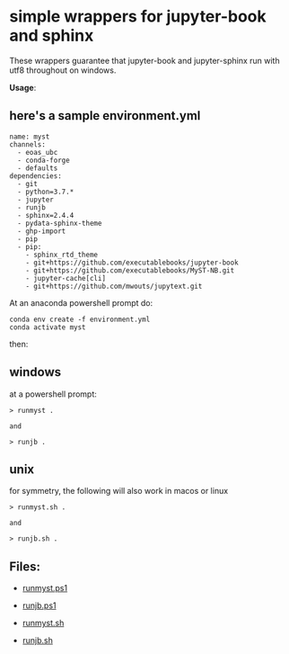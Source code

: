 # simple wrappers for jupyter-book and sphinx

These wrappers guarantee that jupyter-book and jupyter-sphinx run with utf8 throughout on
windows.

**Usage**:

## here's a sample environment.yml

```
name: myst
channels:
  - eoas_ubc
  - conda-forge
  - defaults
dependencies:
  - git
  - python=3.7.*
  - jupyter
  - runjb
  - sphinx=2.4.4
  - pydata-sphinx-theme
  - ghp-import
  - pip
  - pip:
    - sphinx_rtd_theme
    - git+https://github.com/executablebooks/jupyter-book
    - git+https://github.com/executablebooks/MyST-NB.git
    - jupyter-cache[cli]
    - git+https://github.com/mwouts/jupytext.git
```
At an anaconda powershell prompt do:

```
conda env create -f environment.yml
conda activate myst
```

then:


## windows

at a powershell prompt:

```
> runmyst .

and

> runjb .
```

## unix

for symmetry, the following will also work in macos or linux

```
> runmyst.sh .

and

> runjb.sh .
```

## Files:

- [runmyst.ps1](binwin/runmyst.ps1)

- [runjb.ps1](binwin/runjb.ps1)

- [runmyst.sh](bin/runmyst.sh)

- [runjb.sh](bin/runjb.sh)


